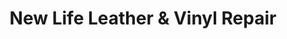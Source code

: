 ---
title: "New Life Leather & Vinyl Repair"
url: /port-salerno/new-life-leather-and-vinyl-repair/
shop: car repair
---